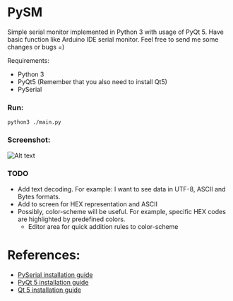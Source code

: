 # PySM

Simple serial monitor implemented in Python 3 with usage of PyQt 5. Have basic
function like Arduino IDE serial monitor. Feel free to send me some changes or
bugs =)

Requirements:
- Python 3
- PyQt5 (Remember that you also need to install Qt5)
- PySerial 

### Run:
```
python3 ./main.py
```

### Screenshot:

![Alt text](https://github.com/alberand/PySM/blob/master/stuff/screenshot.png?raw=true "PySM screenshot.")

### TODO
 - Add text decoding. For example: I want to see data in UTF-8, ASCII and Bytes
   formats.
 - Add to screen for HEX representation and ASCII
 - Possibly, color-scheme will be useful. For example, specific HEX codes are
   highlighted by predefined colors. 
    - Editor area for quick addition rules to color-scheme

References:
===============================================================================
- [PySerial installation guide](http://pyserial.readthedocs.io/en/latest/pyserial.html)
- [PyQt 5 installation guide](http://pyqt.sourceforge.net/Docs/PyQt5/installation.html)
- [Qt 5 installation guide](https://wiki.qt.io/Install_Qt_5_on_Ubuntu)

